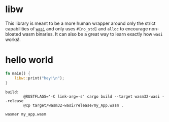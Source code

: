# libw

This library is meant to be a more human wrapper around only the strict capabilities of [`wasi`](https://github.com/bytecodealliance/wasmtime/blob/master/docs/WASI-api.md) and only uses `#[no_std]` and `alloc` to encourage non-bloated wasm binaries. It can also be a great way to learn exactly how `wasi` works!.

# hello world

```rust
fn main() {
    libw::print("hey!\n");
}
```

```make
build:
        @RUSTFLAGS='-C link-arg=-s' cargo build --target wasm32-wasi --release
        @cp target/wasm32-wasi/release/my_App.wasm .
```

```bash
wasmer my_app.wasm
```
